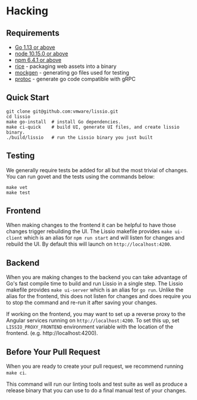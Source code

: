 # Hacking

## Requirements

* [Go 1.13 or above](https://golang.org/dl/)
* [node 10.15.0 or above](https://nodejs.org/en/)
* [npm 6.4.1 or above](https://www.npmjs.com/get-npm)
* [rice](https://github.com/GeertJohan/go.rice) - packaging web assets into a binary
* [mockgen](https://github.com/golang/mock) - generating go files used for testing
* [protoc](https://github.com/golang/protobuf) - generate go code compatible with gRPC

## Quick Start

    git clone git@github.com:vmware/lissio.git
    cd lissio
    make go-install  # install Go dependencies.
    make ci-quick    # build UI, generate UI files, and create lissio binary.
    ./build/lissio   # run the Lissio binary you just built

## Testing

We generally require tests be added for all but the most trivial of changes. You can run govet and the tests using the commands below:

    make vet
    make test

## Frontend

When making changes to the frontend it can be helpful to have those changes trigger rebuilding the UI.
The Lissio makefile provides `make ui-client` which is an alias for `npm run start` and will listen for changes and rebuild the UI.
By default this will launch on `http://localhost:4200`.

## Backend

When you are making changes to the backend you can take advantage of Go's fast compile time to build and run
Lissio in a single step. The Lissio makefile provides `make ui-server` which is an alias for `go run`. Unlike the
alias for the frontend, this does not listen for changes and does require you to stop the command and re-run it after
saving your changes.

If working on the frontend, you may want to set up a reverse proxy to the Angular services running on `http://localhost:4200`.
To set this up, set `LISSIO_PROXY_FRONTEND` environment variable with the location of the frontend.
(e.g. http://localhost:4200).

## Before Your Pull Request

When you are ready to create your pull request, we recommend running `make ci`.

This command will run our linting tools and test suite as well as produce a release binary that you can use to do a final
manual test of your changes.
